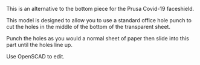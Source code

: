 This is an alternative to the bottom piece for the Prusa Covid-19 faceshield.

This model is designed to allow you to use a standard office hole punch to cut the holes in the middle of the bottom of the transparent sheet.

Punch the holes as you would a normal sheet of paper then slide into this part until the holes line up.

Use OpenSCAD to edit.
